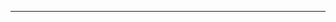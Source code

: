 <md-toc-page></md-toc-page>

---

<made-with-docspa url="https://ccna60d.xfoss.com" size="1" name="ccna60d.xfoss.com">
</made-with-docspa>
